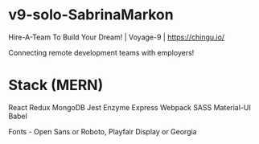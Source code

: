 # v9-solo-SabrinaMarkon
Hire-A-Team To Build Your Dream! | Voyage-9 | https://chingu.io/

Connecting remote development teams with employers!

# Stack (MERN)
React
Redux
MongoDB
Jest
Enzyme
Express
Webpack
SASS
Material-UI
Babel

Fonts - Open Sans or Roboto, Playfair Display or Georgia
